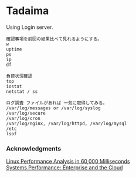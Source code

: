 # Tadaima
Using Login server.

```
確認事項を前回の結果比べて見れるようにする。
w
uptime
ps
ip
df
```
```
負荷状況確認
top
iostat
netstat / ss
```
```
ログ調査 ファイルがあれば 一気に取得してみる。
/var/log/messages or /var/log/syslog
/var/log/secure
/var/log/cron
/var/log/nginx, /var/log/httpd, /var/log/mysql
/etc
lsof
```
### Acknowledgments
[Linux Performance Analysis in 60,000 Milliseconds](https://medium.com/netflix-techblog/linux-performance-analysis-in-60-000-milliseconds-accc10403c55)  
[Systems Performance: Enterprise and the Cloud](http://www.pearson.com.au/9780133390094)
